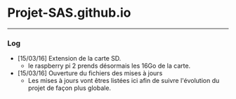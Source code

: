 # Projet-SAS.github.io
____

### Log
* [15/03/16] Extension de la carte SD.
	* le raspberry pi 2 prends désormais les 16Go de la carte.
* [15/03/16] Ouverture du fichiers des mises à jours
	* Les mises à jours vont êtres listées ici afin de suivre l'évolution du projet de façon plus globale.
